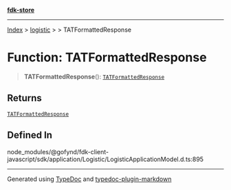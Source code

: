 [**fdk-store**](../../../README.md)
***

[Index](../../../API.md) > [logistic](../../README.md) > [<internal>](../README.md) > TATFormattedResponse

# Function: TATFormattedResponse

> **TATFormattedResponse**(): [`TATFormattedResponse`](../type-aliases/type-alias.TATFormattedResponse.md)

## Returns

[`TATFormattedResponse`](../type-aliases/type-alias.TATFormattedResponse.md)

## Defined In

node\_modules/@gofynd/fdk-client-javascript/sdk/application/Logistic/LogisticApplicationModel.d.ts:895

***
Generated using [TypeDoc](https://typedoc.org/) and [typedoc-plugin-markdown](https://www.npmjs.com/package/typedoc-plugin-markdown)
